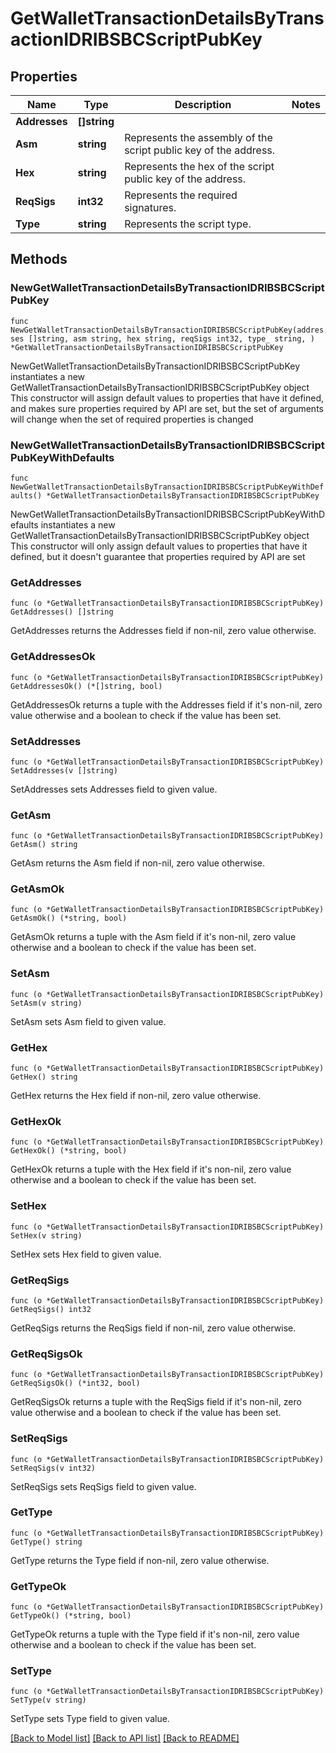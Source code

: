 # GetWalletTransactionDetailsByTransactionIDRIBSBCScriptPubKey

## Properties

Name | Type | Description | Notes
------------ | ------------- | ------------- | -------------
**Addresses** | **[]string** |  | 
**Asm** | **string** | Represents the assembly of the script public key of the address. | 
**Hex** | **string** | Represents the hex of the script public key of the address. | 
**ReqSigs** | **int32** | Represents the required signatures. | 
**Type** | **string** | Represents the script type. | 

## Methods

### NewGetWalletTransactionDetailsByTransactionIDRIBSBCScriptPubKey

`func NewGetWalletTransactionDetailsByTransactionIDRIBSBCScriptPubKey(addresses []string, asm string, hex string, reqSigs int32, type_ string, ) *GetWalletTransactionDetailsByTransactionIDRIBSBCScriptPubKey`

NewGetWalletTransactionDetailsByTransactionIDRIBSBCScriptPubKey instantiates a new GetWalletTransactionDetailsByTransactionIDRIBSBCScriptPubKey object
This constructor will assign default values to properties that have it defined,
and makes sure properties required by API are set, but the set of arguments
will change when the set of required properties is changed

### NewGetWalletTransactionDetailsByTransactionIDRIBSBCScriptPubKeyWithDefaults

`func NewGetWalletTransactionDetailsByTransactionIDRIBSBCScriptPubKeyWithDefaults() *GetWalletTransactionDetailsByTransactionIDRIBSBCScriptPubKey`

NewGetWalletTransactionDetailsByTransactionIDRIBSBCScriptPubKeyWithDefaults instantiates a new GetWalletTransactionDetailsByTransactionIDRIBSBCScriptPubKey object
This constructor will only assign default values to properties that have it defined,
but it doesn't guarantee that properties required by API are set

### GetAddresses

`func (o *GetWalletTransactionDetailsByTransactionIDRIBSBCScriptPubKey) GetAddresses() []string`

GetAddresses returns the Addresses field if non-nil, zero value otherwise.

### GetAddressesOk

`func (o *GetWalletTransactionDetailsByTransactionIDRIBSBCScriptPubKey) GetAddressesOk() (*[]string, bool)`

GetAddressesOk returns a tuple with the Addresses field if it's non-nil, zero value otherwise
and a boolean to check if the value has been set.

### SetAddresses

`func (o *GetWalletTransactionDetailsByTransactionIDRIBSBCScriptPubKey) SetAddresses(v []string)`

SetAddresses sets Addresses field to given value.


### GetAsm

`func (o *GetWalletTransactionDetailsByTransactionIDRIBSBCScriptPubKey) GetAsm() string`

GetAsm returns the Asm field if non-nil, zero value otherwise.

### GetAsmOk

`func (o *GetWalletTransactionDetailsByTransactionIDRIBSBCScriptPubKey) GetAsmOk() (*string, bool)`

GetAsmOk returns a tuple with the Asm field if it's non-nil, zero value otherwise
and a boolean to check if the value has been set.

### SetAsm

`func (o *GetWalletTransactionDetailsByTransactionIDRIBSBCScriptPubKey) SetAsm(v string)`

SetAsm sets Asm field to given value.


### GetHex

`func (o *GetWalletTransactionDetailsByTransactionIDRIBSBCScriptPubKey) GetHex() string`

GetHex returns the Hex field if non-nil, zero value otherwise.

### GetHexOk

`func (o *GetWalletTransactionDetailsByTransactionIDRIBSBCScriptPubKey) GetHexOk() (*string, bool)`

GetHexOk returns a tuple with the Hex field if it's non-nil, zero value otherwise
and a boolean to check if the value has been set.

### SetHex

`func (o *GetWalletTransactionDetailsByTransactionIDRIBSBCScriptPubKey) SetHex(v string)`

SetHex sets Hex field to given value.


### GetReqSigs

`func (o *GetWalletTransactionDetailsByTransactionIDRIBSBCScriptPubKey) GetReqSigs() int32`

GetReqSigs returns the ReqSigs field if non-nil, zero value otherwise.

### GetReqSigsOk

`func (o *GetWalletTransactionDetailsByTransactionIDRIBSBCScriptPubKey) GetReqSigsOk() (*int32, bool)`

GetReqSigsOk returns a tuple with the ReqSigs field if it's non-nil, zero value otherwise
and a boolean to check if the value has been set.

### SetReqSigs

`func (o *GetWalletTransactionDetailsByTransactionIDRIBSBCScriptPubKey) SetReqSigs(v int32)`

SetReqSigs sets ReqSigs field to given value.


### GetType

`func (o *GetWalletTransactionDetailsByTransactionIDRIBSBCScriptPubKey) GetType() string`

GetType returns the Type field if non-nil, zero value otherwise.

### GetTypeOk

`func (o *GetWalletTransactionDetailsByTransactionIDRIBSBCScriptPubKey) GetTypeOk() (*string, bool)`

GetTypeOk returns a tuple with the Type field if it's non-nil, zero value otherwise
and a boolean to check if the value has been set.

### SetType

`func (o *GetWalletTransactionDetailsByTransactionIDRIBSBCScriptPubKey) SetType(v string)`

SetType sets Type field to given value.



[[Back to Model list]](../README.md#documentation-for-models) [[Back to API list]](../README.md#documentation-for-api-endpoints) [[Back to README]](../README.md)


